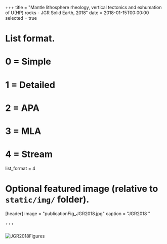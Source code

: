 +++
title = "Mantle lithosphere rheology, vertical tectonics and exhumation of U(HP) rocks - JGR Solid Earth, 2018"
date = 2018-01-15T00:00:00
selected = true

# List format.
#   0 = Simple
#   1 = Detailed
#   2 = APA
#   3 = MLA
#   4 = Stream
list_format = 4

# Optional featured image (relative to `static/img/` folder).
[header]
image = "publicationFig_JGR2018.jpg"
caption = "JGR2018 "

+++


### 


![JGR2018Figures](publicationFig_JGR2018.jpg)



